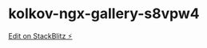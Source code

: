 # kolkov-ngx-gallery-s8vpw4

[Edit on StackBlitz ⚡️](https://stackblitz.com/edit/kolkov-ngx-gallery-m4kd9o)